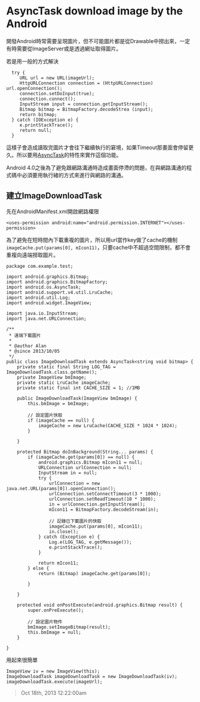 # AsyncTask download image by the Android

開發Android時常需要呈現圖片，但不可能圖片都是從Drawable中撈出來，一定有時需要從ImageServer或是透過網址取得圖片。

若是用一般的方式解決

      try {
         URL url = new URL(imageUrl);
         HttpURLConnection connection = (HttpURLConnection) url.openConnection();
         connection.setDoInput(true);
         connection.connect();
         InputStream input = connection.getInputStream();
         Bitmap bitmap = BitmapFactory.decodeStrea (input);
         return bitmap;
      } catch (IOException e) {
         e.printStackTrace();
         return null;
      }

這樣子會造成讀取完圖片才會往下繼續執行的窘境，如果Timeout那畫面會停留更久。所以要用[AsyncTask][]的特性來實作這個功能。

Android 4.0之後為了避免跟網路溝通時造成畫面停滯的問題，在與網路溝通的程式碼中必須要用執行緒的方式來進行與網路的溝通。

## 建立ImageDownloadTask

先在AndroidManifest.xml開啟網路權限

	<uses-permission android:name="android.permission.INTERNET"></uses-permission>

為了避免在短時間內下載重複的圖片，所以用url當作key做了cache的機制`imageCache.put(params[0], mIcon11)`，只要cache中不超過空間限制，都不會重複向遠端撈取圖片。

	package com.example.test;
	
	import android.graphics.Bitmap;
	import android.graphics.BitmapFactory;
	import android.os.AsyncTask;
	import android.support.v4.util.LruCache;
	import android.util.Log;
	import android.widget.ImageView;
	
	import java.io.InputStream;
	import java.net.URLConnection;
	
	/**
	 * 遠端下載圖片
	 *
	 * @author Alan
	 * @since 2013/10/05
	 */
	public class ImageDownloadTask extends AsyncTask<string void bitmap> {
	    private static final String LOG_TAG = ImageDownloadTask.class.getName();
	    private ImageView bmImage;
	    private static LruCache imageCache;
	    private static final int CACHE_SIZE = 1; //1MB
	
	    public ImageDownloadTask(ImageView bmImage) {
	        this.bmImage = bmImage;
	
	        // 設定圖片快取
	        if (imageCache == null) {
	            imageCache = new LruCache(CACHE_SIZE * 1024 * 1024);
	        }
	
	    }
	
	    protected Bitmap doInBackground(String... params) {
	        if (imageCache.get(params[0]) == null) {
	            android.graphics.Bitmap mIcon11 = null;
	            URLConnection urlConnection = null;
	            InputStream in = null;
	            try {
	                urlConnection = new java.net.URL(params[0]).openConnection();
	                urlConnection.setConnectTimeout(3 * 1000);
	                urlConnection.setReadTimeout(10 * 1000);
	                in = urlConnection.getInputStream();
	                mIcon11 = BitmapFactory.decodeStream(in);
	
	                // 記錄已下載圖片的快取
	                imageCache.put(params[0], mIcon11);
	                in.close();
	            } catch (Exception e) {
	                Log.e(LOG_TAG, e.getMessage());
	                e.printStackTrace();
	            }
	
	            return mIcon11;
	        } else {
	            return (Bitmap) imageCache.get(params[0]);
	
	        }
	
	    }
	
	    protected void onPostExecute(android.graphics.Bitmap result) {
	        super.onPreExecute();
	
	        // 設定圖片物件
	        bmImage.setImageBitmap(result);
	        this.bmImage = null;
	    }
	
	}

用起來很簡單

    ImageView iv = new ImageView(this);
    ImageDownloadTask imageDownloadTask = new ImageDownloadTask(iv);
    imageDownloadTask.execute(imageUrl);

[AsyncTask]: http://developer.android.com/reference/android/os/AsyncTask.html

> Oct 18th, 2013 12:22:00am